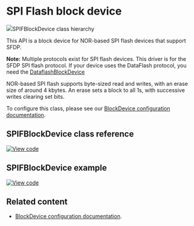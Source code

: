 # SPI Flash block device

<span class="images">![](https://os.mbed.com/docs/mbed-os/development/mbed-os-api-doxy/class_s_p_i_f_block_device.png)<span>SPIFBlockDevice class hierarchy</span></span>

This API is a block device for NOR-based SPI flash devices that support SFDP.

<span class="notes">**Note:** Multiple protocols exist for SPI flash devices. This driver is for the SFDP SPI flash protocol. If your device uses the DataFlash protocol, you need the [DataflashBlockDevice](dataflashblockdevice.html)</span>

NOR-based SPI flash supports byte-sized read and writes, with an erase size of around 4 kbytes. An erase sets a block to all 1s, with successive writes clearing set bits.

To configure this class, please see our [BlockDevice configuration documentation](../apis/data-options-and-config.html).

## SPIFBlockDevice class reference

[![View code](https://www.mbed.com/embed/?type=library)](https://os.mbed.com/docs/mbed-os/development/mbed-os-api-doxy/class_s_p_i_f_block_device.html)

## SPIFBlockDevice example

[![View code](https://www.mbed.com/embed/?url=https://github.com/ARMmbed/mbed-os-snippet-SPIFBlockDevice)](https://github.com/ARMmbed/mbed-os-snippet-SPIFBlockDevice/blob/v6.0/main.cpp)

## Related content

- [BlockDevice configuration documentation](../apis/data-options-and-config.html).
